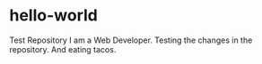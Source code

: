 # hello-world
Test Repository
I am a Web Developer.
Testing the changes in the repository.
And eating tacos.
